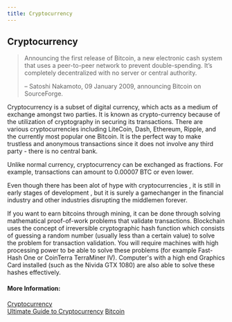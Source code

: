 ```yaml
---
title: Cryptocurrency
---
```

## Cryptocurrency

>Announcing the first release of Bitcoin, a new electronic cash system that uses a peer-to-peer network to prevent double-spending. It’s completely decentralized with no server or central authority.  
>
> – Satoshi Nakamoto, 09 January 2009, announcing Bitcoin on SourceForge.

Cryptocurrency is a subset of digital currency, which acts as a medium of exchange amongst two parties. It is known as crypto-currency because of the utilization of cryptography in securing its transactions. There are various cryptocurrencies including LiteCoin, Dash, Ethereum, Ripple, and the currently most popular one Bitcoin. It is the perfect way to make trustless and anonymous transactions since it does not involve any third party - there is no central bank. 

Unlike normal currency, cryptocurrency can be exchanged as fractions. For example, transactions can amount to 0.00007 BTC or even lower.

Even though there has been alot of hype with cryptocurrencies , it is still in early stages of development , but it is surely a gamechanger in the financial industry and other industries disrupting the middlemen forever.

If you want to earn bitcoins through mining, it can be done through solving mathematical proof-of-work problems that validate transactions. Blockchain uses the concept of irreversible cryptographic hash function which consists of guessing a random number (usually less than a certain value) to solve the problem for transaction validation. You will require machines with high processing power to be able to solve these problems (for example Fast-Hash One or CoinTerra TerraMiner IV). Computer's with a high end Graphics Card installed (such as the Nivida GTX 1080) are also able to solve these hashes effectively. 

#### More Information:
[Cryptocurrency](https://en.wikipedia.org/wiki/Cryptocurrency)    
[Ultimate Guide to Cryptocurrency](https://blockgeeks.com/guides/what-is-cryptocurrency)
[Bitcoin](https://en.wikipedia.org/wiki/Bitcoin)
